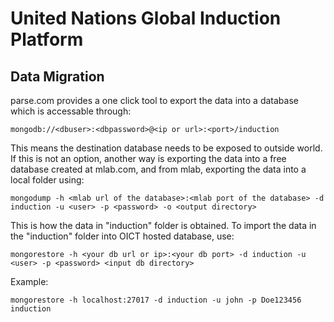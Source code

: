 # United Nations Global Induction Platform

## Data Migration

parse.com provides a one click tool to export the data into a database which is accessable through:

`mongodb://<dbuser>:<dbpassword>@<ip or url>:<port>/induction`

This means the destination database needs to be exposed to outside world. If this is not an option, another way is exporting the data into a free database created at mlab.com, and from mlab, exporting the data into a local folder using:

```
mongodump -h <mlab url of the database>:<mlab port of the database> -d induction -u <user> -p <password> -o <output directory>

```

This is how the data in "induction" folder is obtained. To import the data in the "induction" folder into OICT hosted database, use:

```
mongorestore -h <your db url or ip>:<your db port> -d induction -u <user> -p <password> <input db directory>

```

Example:

`mongorestore -h localhost:27017 -d induction -u john -p Doe123456 induction`

 